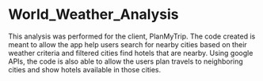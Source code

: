 # World_Weather_Analysis

This analysis was performed for the client, PlanMyTrip. The code created is meant to allow the app help users search for nearby cities based on their weather criteria and filtered cities find hotels that are nearby. Using google APIs, the code is also able to allow the users plan travels to neighboring cities and show hotels available in those cities. 
